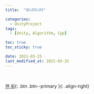 ```yaml
---
title:  "유니티니티" 

categories:
  - UnityProject
tags:
  - [Unity, Algorithm, Cpp]

toc: true
toc_sticky: true

date: 2021-03-25
last_modified_at: 2021-03-25
---
```






<br>

[맨 위](#){: .btn .btn--primary }{: .align-right}